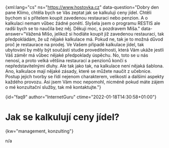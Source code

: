 
{xml:lang="cs" ns="https://www.hostovka.cz" data-question="Dobry den pane Klímo, chtěla bych se Vás zeptat jak se kalkuluji ceny jídel. Chtěli bychom si s přítelem koupit zavedenou restauraci nebo penzion. A o kalkulaci nemam vůbec žádné ponětí. Slyšela jsem o programu RESTIS ale radši bych se to naučila bez něj. Děkuji moc, s pozdravem Míša." data-answer="Vážená Míšo, jelikož si hodláte koupit již zavedenou restauraci, tak předpokládám, že už nějaké kalkulace má. Pokud ne, tak je to možná důvod proč je restaurace na prodej. Ve Vašem případě kalkulace jídel, tak ubytování by měly být součástí studie proveditelnosti, která Vám ukáže jestli Váš záměr má vůbec nějaké předpoklady úspěchu. No, toto se u nás nenosí, a proto velká většina restaurací a penzionů končí s nepředstavitelnými dluhy. Ale tak jako tak, na kalkulace není nějaká šablona. Ano, kalkulace mají nějaké zásady, které se můžete naučit z učebnice. Postup jejich tvorby se řídí nejenom charakterem, velikostí a dalšími aspekty každého provozu. Asi jsem Vám moc nepomohl, nicméně pokud máte zájem o mé konzultační služby, tak mě kontaktujte."}

{id="faq9" author="InternetGuru" ctime="2022-01-18T14:30:58+01:00"}

# Jak se kalkulují ceny jídel?

{kw="management, konzulting"}

n/a

